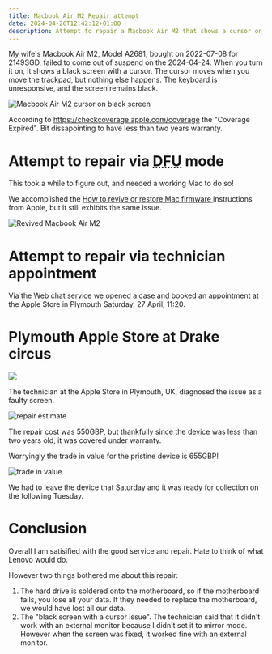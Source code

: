 ```yaml
---
title: Macbook Air M2 Repair attempt
date: 2024-04-26T12:42:12+01:00
description: Attempt to repair a Macbook Air M2 that shows a cursor on the black screen
---
```


My wife's Macbook Air M2, Model A2681, bought on 2022-07-08 for 2149SGD, failed to come out of suspend on the 2024-04-24. When you turn it on,
it shows a black screen with a cursor. The cursor moves when you move the
trackpad, but nothing else happens. The keyboard is unresponsive, and the
screen remains black.

<img src="https://s.natalian.org/2024-04-26/cursor.webp" alt="Macbook Air M2 cursor on black screen" />

According to https://checkcoverage.apple.com/coverage the "Coverage Expired".
Bit dissapointing to have less than two years warranty.

# Attempt to repair via <abbr title="Device Firmware Update">DFU</abbr> mode

This took a while to figure out, and needed a working Mac to do so!

We accomplished the [How to revive or restore Mac firmware
](https://support.apple.com/en-us/HT201255) instructions from Apple, but it
still exhibits the same issue.

<img src="https://s.natalian.org/2024-04-26/revived.png" alt="Revived Macbook Air M2" />

# Attempt to repair via technician appointment

Via the [Web chat service](https://getsupport.apple.com/solutions/chat/confirmation) we opened a case and booked an appointment at the Apple Store in Plymouth Saturday, 27 April, 11:20.

# Plymouth Apple Store at Drake circus

<img src="https://s.natalian.org/2024-05-05/appleplymouth.jpeg">

The technician at the Apple Store in Plymouth, UK, diagnosed the issue as a faulty screen. 

<img src="https://s.natalian.org/2024-05-05/estimate.png" alt="repair estimate">

The repair cost was 550GBP, but thankfully since the device was less than two years old, it was covered under warranty.

Worryingly the trade in value for the pristine device is 655GBP!

<img src="https://s.natalian.org/2024-05-05/tradein.jpeg" alt="trade in value">

We had to leave the device that Saturday and it was ready for collection on the following Tuesday.

# Conclusion

Overall I am satisified with the good service and repair. Hate to think of what Lenovo would do.

However two things bothered me about this repair:

1. The hard drive is soldered onto the motherboard, so if the motherboard fails, you lose all your data. If they needed to replace the motherboard, we would have lost all our data.
2. The "black screen with a cursor issue". The technician said that it didn't work with an external monitor because I didn't set it to mirror mode. However when the screen was fixed, it worked fine with an external monitor.